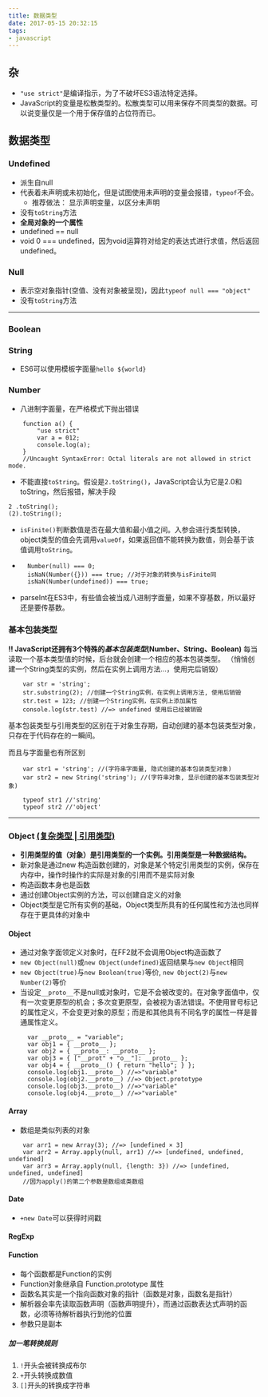 ```yaml
---
title: 数据类型
date: 2017-05-15 20:32:15
tags:
- javascript
---
```


## 杂
* `"use strict"`是编译指示，为了不破坏ES3语法特定选择。
* JavaScript的变量是松散类型的。松散类型可以用来保存不同类型的数据。可以说变量仅是一个用于保存值的占位符而已。

## 数据类型
### Undefined
* 派生自null
* 代表着未声明或未初始化，但是试图使用未声明的变量会报错，`typeof`不会。
    * 推荐做法： 显示声明变量，以区分未声明
* 没有`toString`方法
* **全局对象的一个属性**
* undefined == null
* void 0 === undefined，因为void运算符对给定的表达式进行求值，然后返回undefined。

### Null
* 表示空对象指针(空值、没有对象被呈现)，因此`typeof null === "object"`
* 没有`toString`方法

-----

### Boolean

### String
* ES6可以使用模板字面量`hello ${world}`

### Number
* 八进制字面量，在严格模式下抛出错误
```
    function a() {
        "use strict"
        var a = 012;
        console.log(a);
    }
    //Uncaught SyntaxError: Octal literals are not allowed in strict mode.
```
* 不能直接`toString`。假设是`2.toString()`，JavaScript会认为它是2.0和toString，然后报错，解决手段
```
2 .toString();
(2).toString();
```
* `isFinite()`判断数值是否在最大值和最小值之间。入参会进行类型转换，object类型的值会先调用`valueOf`，如果返回值不能转换为数值，则会基于该值调用`toString`。
* ```
    Number(null) === 0;
    isNaN(Number({})) === true; //对于对象的转换与isFinite同
    isNaN(Number(undefined)) === true;
    ```
* parseInt在ES3中，有些值会被当成八进制字面量，如果不穿基数，所以最好还是要传基数。


### 基本包装类型
**!! JavaScript还拥有3个特殊的*基本包装类型*(Number、String、Boolean)**
每当读取一个基本类型值的时候，后台就会创建一个相应的基本包装类型。
（悄悄创建一个String类型的实例，然后在实例上调用方法...，使用完后销毁）
```
    var str = 'string';
    str.substring(2); //创建一个String实例，在实例上调用方法, 使用后销毁
    str.test = 123; //创建一个String实例，在实例上添加属性
    console.log(str.test) //=> undefined 使用后已经被销毁
```
基本包装类型与引用类型的区别在于对象生存期，自动创建的基本包装类型对象，只存在于代码存在的一瞬间。

而且与字面量也有所区别
```
    var str1 = 'string'; //(字符串字面量, 隐式创建的基本包装类型对象)
    var str2 = new String('string'); //(字符串对象, 显示创建的基本包装类型对象)

    typeof str1 //'string'
    typeof str2 //'object'
```

-----

### Object <u>**(复杂类型 | 引用类型)**</u>
* **引用类型的值（对象）是引用类型的一个实例。引用类型是一种数据结构。**
* 新对象是通过new 构造函数创建的，对象是某个特定引用类型的实例，保存在内存中，操作时操作的实际是对象的引用而不是实际对象
* 构造函数本身也是函数
* 通过创建Object实例的方法，可以创建自定义的对象
* Object类型是它所有实例的基础，Object类型所具有的任何属性和方法也同样存在于更具体的对象中
#### Object
* 通过对象字面领定义对象时，在FF2就不会调用Object构造函数了
* `new Object(null)`或`new Object(undefined)`返回结果与`new Object`相同
* `new Object(true)`与`new Boolean(true)`等价, `new Object(2)`与`new Number(2)`等价
* 当设定`__proto__`不是null或对象时，它是不会被改变的。在对象字面值中，仅有一次变更原型的机会；多次变更原型，会被视为语法错误。不使用冒号标记的属性定义，不会变更对象的原型；而是和其他具有不同名字的属性一样是普通属性定义。
  ```
    var __proto__ = "variable";
    var obj1 = { __proto__ };
    var obj2 = { __proto__: __proto__ };
    var obj3 = { ["__prot" + "o__"]: __proto__ };
    var obj4 = { __proto__() { return "hello"; } };
    console.log(obj1.__proto__) //=>"variable"
    console.log(obj2.__proto__) //=> Object.prototype
    console.log(obj3.__proto__) //=>"variable"
    console.log(obj4.__proto__) //=>"variable"
  ```

#### Array
* 数组是类似列表的对象
```
    var arr1 = new Array(3); //=> [undefined × 3]
    var arr2 = Array.apply(null, arr1) //=> [undefined, undefined, undefined]
    var arr3 = Array.apply(null, {length: 3}) //=> [undefined, undefined, undefined]
    //因为apply()的第二个参数是数组或类数组
```

#### Date
*  `+new Date`可以获得时间戳

#### RegExp

#### Function
* 每个函数都是Function的实例
* Function对象继承自 Function.prototype 属性
* 函数名其实是一个指向函数对象的指针（函数是对象，函数名是指针）
* 解析器会率先读取函数声明（函数声明提升），而通过函数表达式声明的函数，必须等待解析器执行到他的位置
* 参数只是副本


##### 加一笔转换规则
1. `!`开头会被转换成布尔
2. `+`开头转换成数值
3. `[]`开头的转换成字符串
